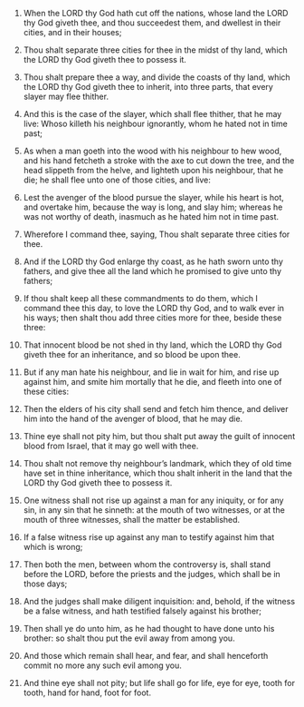 1. When the LORD thy God hath cut off the nations, whose land the
LORD thy God giveth thee, and thou succeedest them, and dwellest in
their cities, and in their houses;

2. Thou shalt separate three
cities for thee in the midst of thy land, which the LORD thy God
giveth thee to possess it.

3. Thou shalt prepare thee a way, and divide the coasts of thy land,
which the LORD thy God giveth thee to inherit, into three parts, that
every slayer may flee thither.

4. And this is the case of the slayer, which shall flee thither,
that he may live: Whoso killeth his neighbour ignorantly, whom he
hated not in time past;

5. As when a man goeth into the wood with
his neighbour to hew wood, and his hand fetcheth a stroke with the axe
to cut down the tree, and the head slippeth from the helve, and
lighteth upon his neighbour, that he die; he shall flee unto one of
those cities, and live:

6. Lest the avenger of the blood pursue the
slayer, while his heart is hot, and overtake him, because the way is
long, and slay him; whereas he was not worthy of death, inasmuch as he
hated him not in time past.

7. Wherefore I command thee, saying, Thou shalt separate three
cities for thee.

8. And if the LORD thy God enlarge thy coast, as he hath sworn unto
thy fathers, and give thee all the land which he promised to give unto
thy fathers;

9. If thou shalt keep all these commandments to do
them, which I command thee this day, to love the LORD thy God, and to
walk ever in his ways; then shalt thou add three cities more for thee,
beside these three:

10. That innocent blood be not shed in thy land,
which the LORD thy God giveth thee for an inheritance, and so blood be
upon thee.

11. But if any man hate his neighbour, and lie in wait for him, and
rise up against him, and smite him mortally that he die, and fleeth
into one of these cities:

12. Then the elders of his city shall send
and fetch him thence, and deliver him into the hand of the avenger of
blood, that he may die.

13. Thine eye shall not pity him, but thou shalt put away the guilt
of innocent blood from Israel, that it may go well with thee.

14. Thou shalt not remove thy neighbour’s landmark, which they of
old time have set in thine inheritance, which thou shalt inherit in
the land that the LORD thy God giveth thee to possess it.

15. One witness shall not rise up against a man for any iniquity, or
for any sin, in any sin that he sinneth: at the mouth of two
witnesses, or at the mouth of three witnesses, shall the matter be
established.

16. If a false witness rise up against any man to testify against
him that which is wrong;

17. Then both the men, between whom the
controversy is, shall stand before the LORD, before the priests and
the judges, which shall be in those days;

18. And the judges shall
make diligent inquisition: and, behold, if the witness be a false
witness, and hath testified falsely against his brother;

19. Then
shall ye do unto him, as he had thought to have done unto his brother:
so shalt thou put the evil away from among you.

20. And those which remain shall hear, and fear, and shall
henceforth commit no more any such evil among you.

21. And thine eye shall not pity; but life shall go for life, eye
for eye, tooth for tooth, hand for hand, foot for foot.